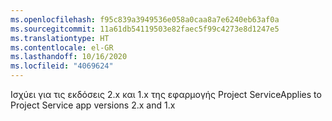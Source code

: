 ```yaml
---
ms.openlocfilehash: f95c839a3949536e058a0caa8a7e6240eb63af0a
ms.sourcegitcommit: 11a61db54119503e82faec5f99c4273e8d1247e5
ms.translationtype: HT
ms.contentlocale: el-GR
ms.lasthandoff: 10/16/2020
ms.locfileid: "4069624"
---
```

<span data-ttu-id="bf702-101">Ισχύει για τις εκδόσεις 2.x και 1.x της εφαρμογής Project Service</span><span class="sxs-lookup"><span data-stu-id="bf702-101">Applies to Project Service app versions 2.x and 1.x</span></span>

